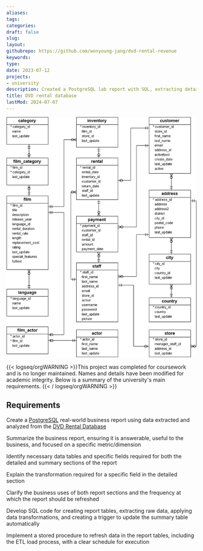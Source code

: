 ```yaml
---
aliases: 
tags:
categories:
draft: false
slug: 
layout: 
githubrepo: https://github.com/wonyoung-jang/dvd-rental-revenue
keywords: 
type: 
date: 2023-07-12
projects:
- university
description: Created a PostgreSQL lab report with SQL, extracting detailed data and summaries from the DVD Rental Database for a business query
title: DVD rental database
lastMod: 2024-07-07
---
```

![🖼 dvd-rental-database.webp](/assets/dvd-rental-database.webp)

{{< logseq/orgWARNING >}}This project was completed for coursework and is no longer maintained. Names and details have been modified for academic integrity. Below is a summary of the university's main requirements.
{{< / logseq/orgWARNING >}}

## Requirements

Create a [PostgreSQL](https://www.postgresql.org/) real-world business report using data extracted and analyzed from the [DVD Rental Database](https://www.postgresqltutorial.com/postgresql-getting-started/postgresql-sample-database/)

Summarize the business report, ensuring it is answerable, useful to the business, and focused on a specific metric/dimension

Identify necessary data tables and specific fields required for both the detailed and summary sections of the report

Explain the transformation required for a specific field in the detailed section

Clarify the business uses of both report sections and the frequency at which the report should be refreshed

Develop SQL code for creating report tables, extracting raw data, applying data transformations, and creating a trigger to update the summary table automatically

Implement a stored procedure to refresh data in the report tables, including the ETL load process, with a clear schedule for execution
